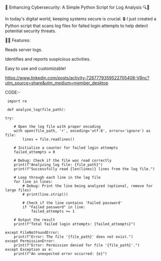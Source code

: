 🚀 Enhancing Cybersecurity: A Simple Python Script for Log Analysis 🔍🐍

In today's digital world, keeping systems secure is crucial. 🔒 I just created a Python script that scans log files for failed login attempts to help detect potential security threats.

👨‍💻 Features:

Reads server logs.

Identifies and reports suspicious activities.

Easy to use and customizable!


https://www.linkedin.com/posts/activity-7287779359522705408-V8nc?utm_source=share&utm_medium=member_desktop




CODE:-


     import re

     def analyze_log(file_path):

    try:
    
        # Open the log file with proper encoding
        with open(file_path, 'r', encoding='utf-8', errors='ignore') as file:
            lines = file.readlines()
        
        # Initialize a counter for failed login attempts
        failed_attempts = 0

        # Debug: Check if the file was read correctly
        print(f"Analyzing log file: {file_path}")
        print(f"Successfully read {len(lines)} lines from the log file.")

        # Loop through each line in the log file
        for line in lines:
            # Debug: Print the line being analyzed (optional, remove for large files)
            # print(line.strip())

            # Check if the line contains 'Failed password'
            if "Failed password" in line:
                failed_attempts += 1

        # Output the result
        print(f"Total failed login attempts: {failed_attempts}")

    except FileNotFoundError:
        print(f"Error: The file '{file_path}' does not exist.")
    except PermissionError:
        print(f"Error: Permission denied for file '{file_path}'.")
    except Exception as e:
        print(f"An unexpected error occurred: {e}")


